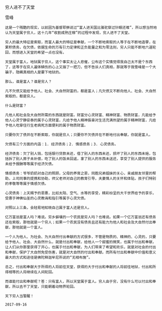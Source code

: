 穷人进不了天堂

雪峰


    这是一个残酷的现实，以前因为基督耶稣说过“富人进天国比骆驼穿过针眼还难”，所以想当然地认为天堂属于穷人，这十几年“收割成熟庄稼”的过程中发现，穷人进不了天堂。

    穷人的最大特征是索取，而富人最大的特征是奉献，一个不断地索取的人等于在不断地造孽，在累积债务，在欠债，依据生命的万有引力定律和正负能量之和为零法则，穷人只能不断地六道轮回，而想进入天堂的希望一点也没有。

    天堂属于富人，地狱属于穷人，这个事实太让人悲催，公布这个实情觉得我自己太不是个东西了，这等于在穷人遍体鳞伤的心上又插了一把刀，但不告诉人们真相，那就等于我雪峰是一个大骗子，隐瞒真相的人是要下地狱的。

    那么，谁是富人？谁是穷人？

    凡不欠债又能给予他人、社会、大自然财富的，都是富人；凡欠债又不断向他人、社会、大自然索取的，都是穷人。

    什么是财富？

    凡他人和社会及大自然所需的东西就是财富。财富分心灵财富、精神财富、物质财富，凡能给予他人心灵宁静安泰的属于心灵财富，凡给予他人精神振奋对生活充满热望的属于精神财富，凡给予他人吃穿住行生老病死方面便利的属于物质财富。

    只要你欠了债并在不断索取，你就是穷人；只要你不欠债并在不断地付出奉献，你就是富人。

    欠债有三个方面的内涵：1. 经济债务；2. 情感债务；3. 心灵债务。

    经济债务：欠了别人钱，包括银行贷款未还，借了别人的东西未还，损坏了别人的东西未赔，包括拆了别人房子未补偿，吃了别人的饭未回返，拿了别人的东西未送还，享受了别人提供的服务未给予报酬等等属于经济欠债。

    情感债务：爷爷奶奶对自己的照顾，父母的养育之恩，同胞兄弟姐妹的关心，亲戚朋友邻里的帮助，上司同事的提携和协助，师父老师对自己的教育引导，夫妻情人的关怀和体贴，孩子们特别的孝敬等等属于情感欠债。

    心灵债务：上天赐予的恩惠，比如太阳、空气、水等的享受，精彩纷呈的大千世界给予的享乐，受惠于神佛仙圣的心灵教诲和指引等属于心灵欠债。

    对照以上三条，会轻易地知晓自己属于富人还是穷人。

    亿万富翁是富人吗？难说。穷乡僻壤的一个农民是穷人吗？也难说。如果一个亿万富翁还有债务还在索取，那他就是一个穷人；如果一个农民没有债务且还有能力为他人和社会及大自然付出奉献，那他就是一个富人。

    一个人为他人、为社会、为大自然付出奉献的方式很多，不管是物质的、精神的、心灵的，只要给予他人、社会、大自然什么，就是付出和奉献，给他人一个甜蜜的微笑，也属于付出和奉献，让人们从你那里获得了开心，也属于付出和奉献，为人们带来了希望和欢乐，就是对社会的付出和奉献，保护了大自然免受伤害，就是对大自然的付出和奉献。而所有付出和奉献中价值和意义最大的方式和途径是佛陀释迦牟尼所说的“无相布施”。

    总之，付出和奉献大于所得的人将前往天堂，获得的大于付出和奉献的人将前往地狱，付出和所得相等的人将继续在人间轮回。

    而谁能付出和奉献呢？答：只有富人，所以天堂属于富人。穷人由于穷，没有什么可以付出和奉献，所以去不了天堂，只能朝着动物界轮回。

    天下穷人当警醒！

    2017-09-16



